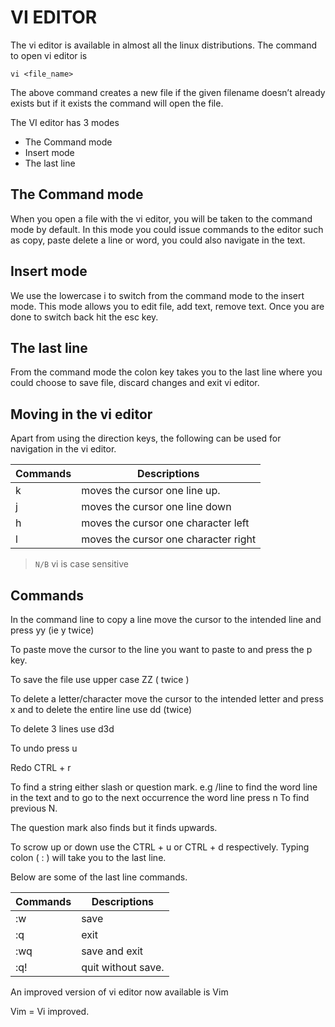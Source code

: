 # VI EDITOR

The vi editor is available in almost all the linux distributions. The command to open vi editor is 

`vi <file_name>`

The above command creates a new file if the given filename doesn’t already exists but if it exists the command will open the file.

The VI editor has 3 modes
* The Command mode
* Insert mode
* The last line

## The Command mode 

When you open a file with the vi editor, you will be taken to the command mode by default. In this mode you could issue commands to the editor such as copy, paste delete a line or word, you could also navigate in the text.

## Insert mode

We use the lowercase i to switch from the command mode to the insert mode. This mode allows you to edit file, add text, remove text. Once you are done to switch back hit the esc key.

## The last line

From the command mode the colon key takes you to the last line where you could choose to save file, discard changes and exit vi editor.

## Moving in the vi editor 
Apart from using the direction keys, the following can be used for navigation in the vi editor.

| Commands | Descriptions                         |
|----------|--------------------------------------| 
| k        | moves the cursor one line up.        |
| j        | moves the cursor one line down       |
| h        | moves the cursor one character left  |
| l        | moves the cursor one character right |

> `N/B`  vi is case sensitive

## Commands 

In the command line to copy a line move the cursor to the intended line and press yy (ie y twice)

To paste move the cursor to the line you want to paste to and press the p key.

To save the file use upper case ZZ ( twice )

To delete a letter/character move the cursor to the intended letter and press x and to delete the entire line use dd (twice)

To delete 3 lines use d3d

To undo press u

Redo CTRL + r

To find a string either slash or question mark. e.g /line to find the word line in the text and to go to the next occurrence the word line press n To find previous N.

The question mark also finds but it finds upwards.

To scrow up or down use the CTRL + u or CTRL + d respectively.
Typing colon ( : ) will take you to the last line.



Below are some of the last line commands.

|Commands | Descriptions        |
|---------|---------------------|
|:w       | save                |
|:q       | exit                |
|:wq      | save and exit       |
|:q!      |quit without save.   |

An improved version of vi editor now available is Vim

Vim = Vi improved.  
